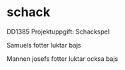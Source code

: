 # schack
DD1385 Projektuppgift: Schackspel


Samuels fotter luktar bajs

Mannen josefs fotter luktar ocksa bajs